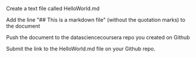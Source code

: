 Create a text file called HelloWorld.md

Add the line "## This is a markdown file" (without the quotation marks) to the document

Push the document to the datasciencecoursera repo you created on Github

Submit the link to the HelloWorld.md file on your Github repo.
